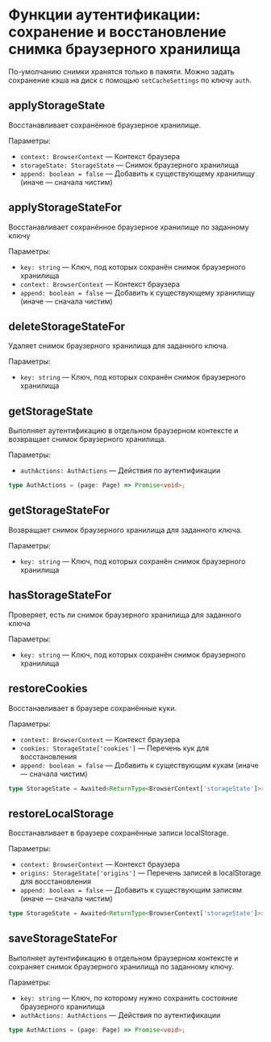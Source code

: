 # Функции аутентификации: сохранение и восстановление снимка браузерного хранилища

По-умолчанию снимки хранятся только в памяти. Можно задать сохранение кэша на диск с помощью `setCacheSettings` по ключу `auth`.

## applyStorageState

Восстанавливает сохранённое браузерное хранилище.

Параметры:
- `context: BrowserContext` — Контекст браузера
- `storageState: StorageState` — Снимок браузерного хранилища
- `append: boolean = false` — Добавить к существующему хранилищу (иначе — сначала чистим)

## applyStorageStateFor

Восстанавливает сохранённое браузерное хранилище по заданному ключу

Параметры:
- `key: string` — Ключ, под которых сохранён снимок браузерного хранилища
- `context: BrowserContext` — Контекст браузера
- `append: boolean = false` — Добавить к существующему хранилищу (иначе — сначала чистим)

## deleteStorageStateFor

Удаляет снимок браузерного хранилища для заданного ключа.

Параметры:
- `key: string` — Ключ, под которых сохранён снимок браузерного хранилища

## getStorageState

Выполняет аутентификацию в отдельном браузерном контексте и возвращает снимок браузерного хранилища.

Параметры:
- `authActions: AuthActions` — Действия по аутентификации

```ts
type AuthActions = (page: Page) => Promise<void>;
```

## getStorageStateFor

Возвращает снимок браузерного хранилища для заданного ключа.

Параметры:
- `key: string` — Ключ, под которых сохранён снимок браузерного хранилища

## hasStorageStateFor

Проверяет, есть ли снимок браузерного хранилища для заданного ключа

Параметры:
- `key: string` — Ключ, под которых сохранён снимок браузерного хранилища

## restoreCookies

Восстанавливает в браузере сохранённые куки.

Параметры:
- `context: BrowserContext` — Контекст браузера
- `cookies: StorageState['cookies']` — Перечень кук для восстановления
- `append: boolean = false` — Добавить к существующим кукам (иначе — сначала чистим)

```ts
type StorageState = Awaited<ReturnType<BrowserContext['storageState']>>;
```

## restoreLocalStorage

Восстанавливает в браузере сохранённые записи localStorage.

Параметры:
- `context: BrowserContext` — Контекст браузера
- `origins: StorageState['origins']` — Перечень записей в localStorage для восстановления
- `append: boolean = false` — Добавить к существующим записям (иначе — сначала чистим)

```ts
type StorageState = Awaited<ReturnType<BrowserContext['storageState']>>;
```

## saveStorageStateFor

Выполняет аутентификацию в отдельном браузерном контексте и сохраняет снимок браузерного хранилища по заданному ключу.

Параметры:
- `key: string` — Ключ, по которому нужно сохранить состояние браузерного хранилища
- `authActions: AuthActions` — Действия по аутентификации

```ts
type AuthActions = (page: Page) => Promise<void>;
```
